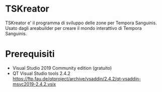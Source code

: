 # TSKreator
TSKreator e' il programma di sviluppo delle zone per Tempora Sanguinis.
Usato dagli areabuilder per creare il mondo interattivo di Tempora Sanguinis.

# Prerequisiti

- Visual Studio 2019 Community edition (gratuito)
- QT Visual Studio tools 2.4.2 https://ftp.fau.de/qtproject/archive/vsaddin/2.4.2/qt-vsaddin-msvc2019-2.4.2.vsix
